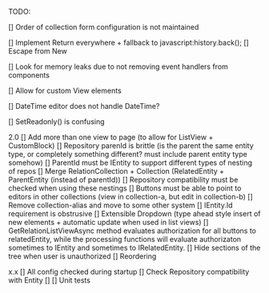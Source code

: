 TODO:

[] Order of collection form configuration is not maintained

[] Implement Return everywhere + fallback to javascript:history.back();
    [] Escape from New

[] Look for memory leaks due to not removing event handlers from components

[] Allow for custom View elements

[] DateTime editor does not handle DateTime?

[] SetReadonly() is confusing

2.0
[] Add more than one view to page (to allow for ListView + CustomBlock)
[] Repository parenId is brittle (is the parent the same entity type, or completely something different? must include parent entity type somehow)
    [] ParentId must be IEntity to support different types of nesting of repos
    [] Merge RelationCollection + Collection (RelatedEntity + ParentEntity (instead of parentId))
    [] Repository compatibility must be checked when using these nestings
    [] Buttons must be able to point to editors in other collections (view in collection-a, but edit in collection-b)
    [] Remove collection-alias and move to some other system
[] IEntity.Id requirement is obstrusive
[] Extensible Dropdown (type ahead style insert of new elements + automatic update when used in list views)
[] GetRelationListViewAsync method evaluates authorization for all buttons to relatedEntity, while the processing functions will evaluate authorizaton sometimes to IEntity and sometimes to IRelatedEntity.
[] Hide sections of the tree when user is unauthorized
[] Reordering

x.x
[] All config checked during startup
    [] Check Repository compatibility with Entity
    []
[] Unit tests
